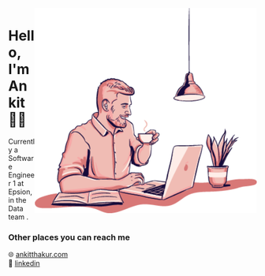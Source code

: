<img align=right src="https://github.com/ankitthakur00/ankitthakur00/blob/main/428.png" width=450>

# Hello, I'm Ankit 👨‍💻

Currently a Software Engineer 1 at Epsion, in the Data team .


### Other places you can reach me

🌐 [ankitthakur.com](https://ankitthakur00.github.io//)<br>
💼 [linkedin](https://www.linkedin.com/in/ankitthakur00/)<br>

